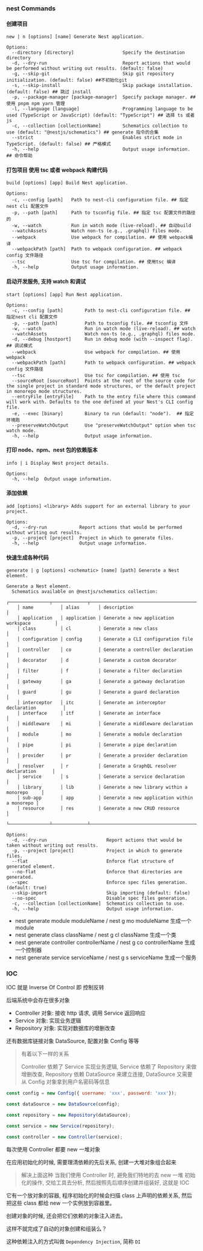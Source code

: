 ### nest Commands

#### 创建项目

```shell
new | n [options] [name] Generate Nest application.

Options:
  --directory [directory]                  Specify the destination directory
  -d, --dry-run                            Report actions that would be performed without writing out results. (default: false)
  -g, --skip-git                           Skip git repository initialization. (default: false) ##不初始化git
  -s, --skip-install                       Skip package installation. (default: false) ## 跳过 install
  -p, --package-manager [package-manager]  Specify package manager. ## 使用 pnpm npm yarn 管理
  -l, --language [language]                Programming language to be used (TypeScript or JavaScript) (default: "TypeScript") ## 选择 ts 或者 js
  -c, --collection [collectionName]        Schematics collection to use (default: "@nestjs/schematics") ## generate 指令的合集
  --strict                                 Enables strict mode in TypeScript. (default: false) ## 严格模式
  -h, --help                               Output usage information. ## 命令帮助

```

#### 打包项目 使用 tsc 或者 webpack 构建代码

```shell
build [options] [app] Build Nest application.

Options:
  -c, --config [path]   Path to nest-cli configuration file. ## 指定nest cli 配置文件
  -p, --path [path]     Path to tsconfig file. ## 指定 tsc 配置文件的路径的
  -w, --watch           Run in watch mode (live-reload). ## 自动build
  --watchAssets         Watch non-ts (e.g., .graphql) files mode.
  --webpack             Use webpack for compilation. ## 使用 webpack编译
  --webpackPath [path]  Path to webpack configuration. ## webpack config 文件路径
  --tsc                 Use tsc for compilation. ## 使用tsc 编译
  -h, --help            Output usage information.
```

#### 启动开发服务, 支持 watch 和调试

```shell
start [options] [app] Run Nest application.

Options:
  -c, --config [path]        Path to nest-cli configuration file. ## 指定nest cli 配置文件
  -p, --path [path]          Path to tsconfig file. ## tsconfig 文件
  -w, --watch                Run in watch mode (live-reload). ## watch
  --watchAssets              Watch non-ts (e.g., .graphql) files mode.
  -d, --debug [hostport]     Run in debug mode (with --inspect flag). ## 调试模式
  --webpack                  Use webpack for compilation. ## 使用webpack
  --webpackPath [path]       Path to webpack configuration. ## webpack config 文件路径
  --tsc                      Use tsc for compilation. ## 使用 tsc
  --sourceRoot [sourceRoot]  Points at the root of the source code for the single project in standard mode structures, or the default project in monorepo mode structures.
  --entryFile [entryFile]    Path to the entry file where this command will work with. Defaults to the one defined at your Nest's CLI config file.
  -e, --exec [binary]        Binary to run (default: "node").  ## 指定环境跑
  --preserveWatchOutput      Use "preserveWatchOutput" option when tsc watch mode.
  -h, --help                 Output usage information.
```

#### 打印 node、npm、nest 包的依赖版本

```shell
info | i Display Nest project details.

Options:
  -h, --help  Output usage information.
```

#### 添加依赖

```shell
add [options] <library> Adds support for an external library to your project.

Options:
  -d, --dry-run            Report actions that would be performed without writing out results.
  -p, --project [project]  Project in which to generate files.
  -h, --help               Output usage information.
```

#### 快速生成各种代码

```shell
generate | g [options] <schematic> [name] [path] Generate a Nest element.

Generate a Nest element.
  Schematics available on @nestjs/schematics collection:
    ┌───────────────┬─────────────┬──────────────────────────────────────────────┐
    │ name          │ alias       │ description                                  │
    │ application   │ application │ Generate a new application workspace         │
    │ class         │ cl          │ Generate a new class                         │
    │ configuration │ config      │ Generate a CLI configuration file            │
    │ controller    │ co          │ Generate a controller declaration            │
    │ decorator     │ d           │ Generate a custom decorator                  │
    │ filter        │ f           │ Generate a filter declaration                │
    │ gateway       │ ga          │ Generate a gateway declaration               │
    │ guard         │ gu          │ Generate a guard declaration                 │
    │ interceptor   │ itc         │ Generate an interceptor declaration          │
    │ interface     │ itf         │ Generate an interface                        │
    │ middleware    │ mi          │ Generate a middleware declaration            │
    │ module        │ mo          │ Generate a module declaration                │
    │ pipe          │ pi          │ Generate a pipe declaration                  │
    │ provider      │ pr          │ Generate a provider declaration              │
    │ resolver      │ r           │ Generate a GraphQL resolver declaration      │
    │ service       │ s           │ Generate a service declaration               │
    │ library       │ lib         │ Generate a new library within a monorepo     │
    │ sub-app       │ app         │ Generate a new application within a monorepo │
    │ resource      │ res         │ Generate a new CRUD resource                 │
    └───────────────┴─────────────┴──────────────────────────────────────────────┘

Options:
  -d, --dry-run                      Report actions that would be taken without writing out results.
  -p, --project [project]            Project in which to generate files.
  --flat                             Enforce flat structure of generated element.
  --no-flat                          Enforce that directories are generated.
  --spec                             Enforce spec files generation. (default: true)
  --skip-import                      Skip importing (default: false)
  --no-spec                          Disable spec files generation.
  -c, --collection [collectionName]  Schematics collection to use.
  -h, --help                         Output usage information.

```

- nest generate module moduleName / nest g mo moduleName 生成一个 module
- nest generate class className / nest g cl className 生成一个类
- nest generate controller controllerName / nest g co controllerName 生成一个控制器
- nest generate service serviceName / nest g s serviceName 生成一个服务

### IOC

IOC 就是 Inverse Of Control 即 控制反转

后端系统中会存在很多对象

- Controller 对象: 接收 http 请求, 调用 Service 返回响应
- Service 对象: 实现业务逻辑
- Repository 对象: 实现对数据库的增删改查

还有数据库链接对象 DataSource, 配置对象 Config 等等

> 有着以下一样的关系
>
> Controller 依赖了 Service 实现业务逻辑, Service 依赖了 Repository 来做增删改查, Repository 依赖 DataSource 来建立连接, DataSource 又需要从 Config 对象拿到用户名密码等信息

```JavaScript
const config = new Config({ username: 'xxx', password: 'xxx'});

const dataSource = new DataSource(config);

const repository = new Repository(dataSource);

const service = new Service(repository);

const controller = new Controller(service);
```

每次使用 Controller 都要 new 一堆对象

在应用初始化的时候, 需要理清依赖的先后关系, 创建一大堆对象组合起来

> 解决上面这种 当我们使用 Controller 时, 避免我们特地的去 new 一堆 初始化的操作, 交给工具去分析, 然后按照先后顺序创建并组装好, 这就是 IOC

它有一个放对象的容器, 程序初始化的时候会扫描 class 上声明的依赖关系, 然后把这些 class 都给 new 一个实例放到容器里。

创建对象的时候, 还会把它们依赖的对象注入进去。

这样不就完成了自动的对象创建和组装么？

这种依赖注入的方式叫做 `Dependency Injection`, 简称 `DI`
